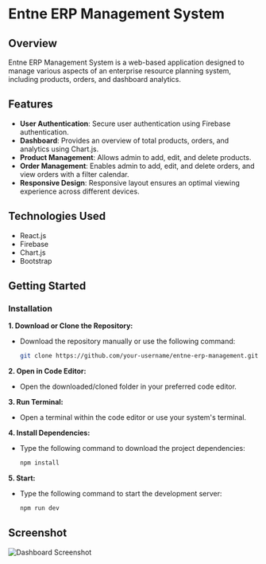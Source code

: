 # Entne ERP Management System

## Overview

Entne ERP Management System is a web-based application designed to manage various aspects of an enterprise resource planning system, including products, orders, and dashboard analytics.

## Features

- **User Authentication**: Secure user authentication using Firebase authentication.
- **Dashboard**: Provides an overview of total products, orders, and analytics using Chart.js.
- **Product Management**: Allows admin to add, edit, and delete products.
- **Order Management**: Enables admin to add, edit, and delete orders, and view orders with a filter calendar.
- **Responsive Design**: Responsive layout ensures an optimal viewing experience across different devices.

## Technologies Used

- React.js
- Firebase
- Chart.js
- Bootstrap

## Getting Started

### Installation

**1. Download or Clone the Repository:**
   - Download the repository manually or use the following command:
     ```bash
     git clone https://github.com/your-username/entne-erp-management.git
     ```

**2. Open in Code Editor:**
   - Open the downloaded/cloned folder in your preferred code editor.

**3. Run Terminal:**
   - Open a terminal within the code editor or use your system's terminal.

**4. Install Dependencies:**
   - Type the following command to download the project dependencies:
     ```bash
     npm install
     ```

**5. Start:**
   - Type the following command to start the development server:
     ```bash
     npm run dev
     ```

## Screenshot

![Dashboard Screenshot](screenshots/dashboard.png)

